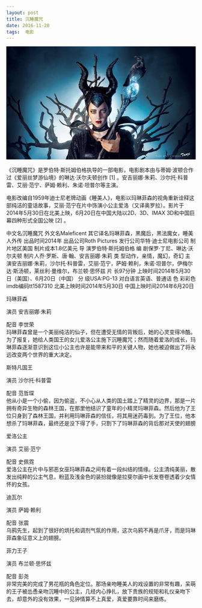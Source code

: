 ```yaml
---
layout: post
title: 沉睡魔咒
date: 2016-11-20 
tags:  电影  
---
```


<div>
  <img src="/images/1.jpg">
  </div>


《沉睡魔咒》是罗伯特·斯托姆伯格执导的一部电影，电影剧本由与蒂姆·波顿合作过《爱丽丝梦游仙境》的琳达·沃尔夫顿创作 [1]  。安吉丽娜·朱莉、沙尔托·科普雷、艾丽·范宁、萨姆·赖利、朱诺·坦普尔等主演。

电影改编自1959年迪士尼老牌动画《睡美人》，电影以玛琳菲森的视角重新诠释这部纯洁的童话故事，艾丽·范宁在片中饰演小公主爱洛（又译奥罗拉）。影片于2014年5月30日在北美上映，6月20日在中国大陆以2D、3D、IMAX 3D和中国巨幕四种形式全国公映 [2]  。                
                           

中文名沉睡魔咒 外文名Maleficent 其它译名玛琳菲森，黑魔后，黑法魔女，睡美人外传 出品时间2014年 出品公司Roth Pictures 发行公司华特·迪士尼电影公司 制片地区美国 制片成本1.8亿美元 导    演罗伯特·斯托姆伯格 编    剧保罗·丁尼、琳达·沃尔夫顿 制片人乔·罗斯、唐·翰、安吉丽娜·朱莉 类    型动作，亲情，魔幻，奇幻 主    演安吉丽娜·朱莉，沙尔托·科普雷，艾丽·范宁，萨姆·赖利，朱诺·坦普尔，伊梅尔达·斯汤顿，莱丝利·曼维尔，布兰顿·思怀兹 片    长97分钟 上映时间2014年5月30日（美国）、6月20日（中国） 分    级USA:PG-13 对白语言英语、普通话 色    彩彩色 imdb编码tt1587310 北美上映时间2014年5月30日 中国上映时间2014年6月20日 



玛琳菲森  

演员 安吉丽娜·朱莉  

配音 李世荣  
玛琳菲森曾是一个美丽纯洁的仙子，但在遭受无情的背叛后，她的心灵变得冷酷。为了报复，她给人类国王的女儿爱洛公主施下沉睡魔咒；然而随着爱洛的成长，玛琳菲森逐渐意识到这位小公主也许是能带来和平的关键人物，她也被迫做出了将永远改变两个世界的重大决定。 

斯特凡国王  

演员 沙尔托·科普雷  

配音  范哲琛  
他从小是一个小偷，因为偷盗，不小心从人类的国土踏上了精灵的边界，那是一片拥有奇异生物的森林王国，在那里他结识了童年的小精灵玛琳菲森。然后他为了王位只身到了森林王国，并利用玛琳菲森的信任，将其用迷药毒到。为了王位，他本想杀了玛琳菲森，最终还是没下得了手，只割下了玛琳菲森的背后那对天使的翅膀

爱洛公主  

演员 艾丽·范宁  

配音  史佩霓  
爱洛公主在片中与邪恶女巫玛琳菲森之间有着一段纠结的情缘。公主清纯美丽，散发出纯粹的公主气息，粉蓝及浅金色的装扮就像是拉斐尔画中长发卷卷透着少女情怀的女孩。

迪瓦尔  

演员 萨姆·赖利  

配音  张震  
乌鸦先生，起到了很好的烘托和调剂气氛的作用，这次乌鸦不再是爪牙，而是玛琳菲森象征意义上的翅膀。
 
菲力王子  

演员 布兰顿·思怀兹  

配音 彭尧  
非常完美的完成了男花瓶的角色定位。那场亲吻睡美人的戏设置的非常有趣，呆萌的王子被怂恿亲吻沉睡中的公主，几经内心挣扎，放下贵族的规矩和礼仪亲吻下去，却意外的没有效果，一见钟情算不上真爱，真爱要靠时间来磨练。 
